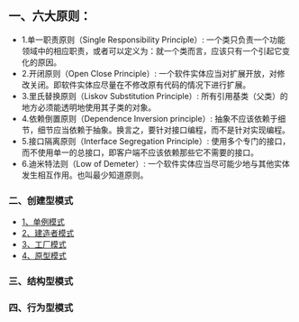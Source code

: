 

## 一、六大原则：

- 1.单一职责原则（Single Responsibility Principle）: 一个类只负责一个功能领域中的相应职责，或者可以定义为：就一个类而言，应该只有一个引起它变化的原因。
- 2.开闭原则（Open Close Principle）: 一个软件实体应当对扩展开放，对修改关闭。即软件实体应尽量在不修改原有代码的情况下进行扩展。
- 3.里氏替换原则（Liskov Substitution Principle）: 所有引用基类（父类）的地方必须能透明地使用其子类的对象。
- 4.依赖倒置原则（Dependence Inversion principle）: 抽象不应该依赖于细节，细节应当依赖于抽象。换言之，要针对接口编程，而不是针对实现编程。
- 5.接口隔离原则（Interface Segregation Principle）: 使用多个专门的接口，而不使用单一的总接口，即客户端不应该依赖那些它不需要的接口。
- 6.迪米特法则（Low of Demeter）: 一个软件实体应当尽可能少地与其他实体发生相互作用。也叫最少知道原则。

### 二、创建型模式

- [1、单例模式](001_单例模式.md)
- [2、建造者模式](002_建造者模式.md)
- [3、工厂模式](003_工厂模式.md)
- [4、原型模式](004_原型模式.md)

### 三、结构型模式

### 四、行为型模式


